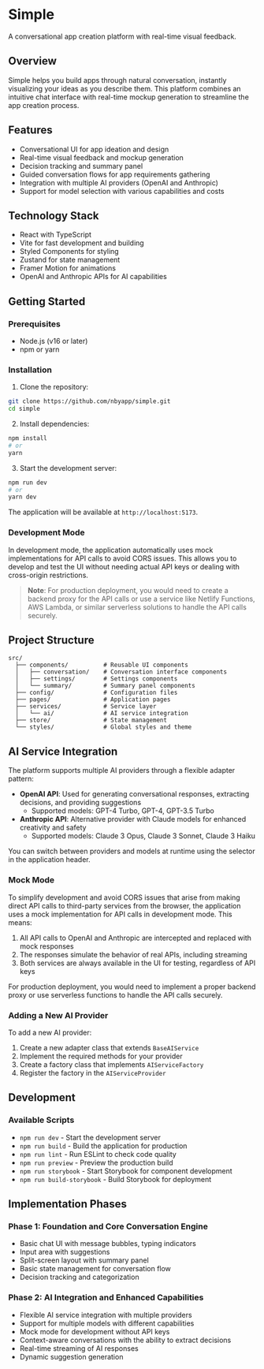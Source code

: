 # Simple

A conversational app creation platform with real-time visual feedback.

## Overview

Simple helps you build apps through natural conversation, instantly visualizing your ideas as you describe them. This platform combines an intuitive chat interface with real-time mockup generation to streamline the app creation process.

## Features

- Conversational UI for app ideation and design
- Real-time visual feedback and mockup generation
- Decision tracking and summary panel
- Guided conversation flows for app requirements gathering
- Integration with multiple AI providers (OpenAI and Anthropic)
- Support for model selection with various capabilities and costs

## Technology Stack

- React with TypeScript
- Vite for fast development and building
- Styled Components for styling
- Zustand for state management
- Framer Motion for animations
- OpenAI and Anthropic APIs for AI capabilities

## Getting Started

### Prerequisites

- Node.js (v16 or later)
- npm or yarn

### Installation

1. Clone the repository:

```bash
git clone https://github.com/nbyapp/simple.git
cd simple
```

2. Install dependencies:

```bash
npm install
# or
yarn
```

3. Start the development server:

```bash
npm run dev
# or
yarn dev
```

The application will be available at `http://localhost:5173`.

### Development Mode

In development mode, the application automatically uses mock implementations for API calls to avoid CORS issues. This allows you to develop and test the UI without needing actual API keys or dealing with cross-origin restrictions.

> **Note**: For production deployment, you would need to create a backend proxy for the API calls or use a service like Netlify Functions, AWS Lambda, or similar serverless solutions to handle the API calls securely.

## Project Structure

```
src/
  ├── components/          # Reusable UI components
  │   ├── conversation/    # Conversation interface components
  │   ├── settings/        # Settings components
  │   └── summary/         # Summary panel components
  ├── config/              # Configuration files
  ├── pages/               # Application pages
  ├── services/            # Service layer
  │   └── ai/              # AI service integration
  ├── store/               # State management
  └── styles/              # Global styles and theme
```

## AI Service Integration

The platform supports multiple AI providers through a flexible adapter pattern:

- **OpenAI API**: Used for generating conversational responses, extracting decisions, and providing suggestions
  - Supported models: GPT-4 Turbo, GPT-4, GPT-3.5 Turbo
- **Anthropic API**: Alternative provider with Claude models for enhanced creativity and safety
  - Supported models: Claude 3 Opus, Claude 3 Sonnet, Claude 3 Haiku

You can switch between providers and models at runtime using the selector in the application header.

### Mock Mode

To simplify development and avoid CORS issues that arise from making direct API calls to third-party services from the browser, the application uses a mock implementation for API calls in development mode. This means:

1. All API calls to OpenAI and Anthropic are intercepted and replaced with mock responses
2. The responses simulate the behavior of real APIs, including streaming
3. Both services are always available in the UI for testing, regardless of API keys

For production deployment, you would need to implement a proper backend proxy or use serverless functions to handle the API calls securely.

### Adding a New AI Provider

To add a new AI provider:

1. Create a new adapter class that extends `BaseAIService`
2. Implement the required methods for your provider
3. Create a factory class that implements `AIServiceFactory`
4. Register the factory in the `AIServiceProvider`

## Development

### Available Scripts

- `npm run dev` - Start the development server
- `npm run build` - Build the application for production
- `npm run lint` - Run ESLint to check code quality
- `npm run preview` - Preview the production build
- `npm run storybook` - Start Storybook for component development
- `npm run build-storybook` - Build Storybook for deployment

## Implementation Phases

### Phase 1: Foundation and Core Conversation Engine

- Basic chat UI with message bubbles, typing indicators
- Input area with suggestions
- Split-screen layout with summary panel
- Basic state management for conversation flow
- Decision tracking and categorization

### Phase 2: AI Integration and Enhanced Capabilities

- Flexible AI service integration with multiple providers
- Support for multiple models with different capabilities
- Mock mode for development without API keys
- Context-aware conversations with the ability to extract decisions
- Real-time streaming of AI responses
- Dynamic suggestion generation
